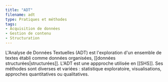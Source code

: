 ```yaml
---
title: "ADT"
filename: adt
type: Pratiques et méthodes
tags:
- Acquisition de données
- Gestion de contenu
- Structuration
---
```


L'Analyse de Données Textuelles (ADT) est l'exploration d'un ensemble de textes établi comme données organisées, [[données structurées|structurées]]. L'ADT est une appproche utilisée en [[SHS]]. Ses méthodes sont diverses et variées : statistique exploratoire, visualisations, approches quantitatives ou qualitatives.


